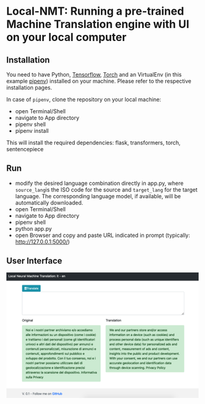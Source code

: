 # Local-NMT: Running a pre-trained Machine Translation engine with UI on your local computer

## Installation

You need to have Python, [Tensorflow](https://www.tensorflow.org/install), [Torch](https://pytorch.org/get-started/locally/) and an VirtualEnv (in this example [pipenv](https://pypi.org/project/pipenv/)) installed on your machine. Please refer to the respective installation pages.

In case of `pipenv`, clone the repository on your local machine:

- open Terminal/Shell
- navigate to App directory
- pipenv shell
- pipenv install

This will install the required dependencies: flask, transformers, torch, sentencepiece

## Run
- modify the desired language combination directly in app.py, where `source_lang`is the ISO code for the source and `target_lang` for the target language. The corresponding language model, if available, will be automatically downloaded.
- open Terminal/Shell
- navigate to App directory
- pipenv shell
- python app.py
- open Browser and copy and paste URL indicated in prompt (typically: http://127.0.0.1:5000/)

## User Interface

![alt text](screen.png?raw=true "User Interface")
 
